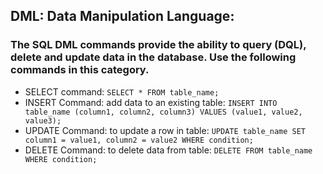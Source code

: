 ## DML: Data Manipulation Language:
### The SQL DML commands provide the ability to query (DQL), delete and update data in the database.  Use the following commands in this category.

- SELECT command: `SELECT * FROM table_name;`
- INSERT Command: add data to an existing table:
`INSERT INTO table_name (column1, column2, column3) VALUES (value1, value2, value3);`
- UPDATE Command: to update a row in table:
`UPDATE table_name SET column1 = value1, column2 = value2 WHERE condition;`
- DELETE Command: to delete data from table:
`DELETE FROM table_name WHERE condition;`